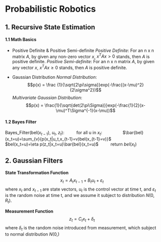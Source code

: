 <script type="text/javascript" src="https://cdn.mathjax.org/mathjax/latest/MathJax.js?config=TeX-AMS_HTML"></script>

# Probabilistic Robotics
## 1. Recursive State Estimation
#### 1.1 Math Basics

- Positive Definite & Positive Semi-definite
*Positive Definite*: For an n x n matrix $A$, by given any non-zero vector $x$, $x^TAx>0$ stands, then $A$ is positive definite.
*Positive Semi-definite*: For an n x n matrix $A$, by given any vector $x$, $x^TAx \ge0$ stands, then $A$ is positive definite.

- Gaussian Distribution
*Normal Distribution*: 
$$p(x) = \frac {1}{\sqrt{2\pi\sigma}}exp(-\frac{(x-\mu)^2}{2\sigma^2})$$
*Multivariate Gaussian Distribution*: 
$$p(x) = \frac{1}{\sqrt{det(2\pi\Sigma)}}exp(-\frac{1}{2}(x-\mu)^T\Sigma^{-1}(x-\mu))$$

#### 1.2 Bayes Filter
Bayes_Filter(bel($x_{t-1}$), $u_t$, $z_t$):
$\qquad$ for all u in $x_t$:
$\qquad\qquad$$\bar{bel}(x_t=u)=\sum_{v}{p(x_t|u_t,x_{t-1}=v)bel(x_{t-1}=v)}$
$\qquad\qquad$$bel(x_t=u)=\eta p(z_t|x_t=u)\bar{bel}(x_t=u)$
$\qquad$ return $bel(x_t)$

## 2. Gaussian Filters

**State Transformation Function**
 $$x_t = A_tx_{t-1}+B_tu_t+\varepsilon_t$$
 where $x_t$ and $x_{t-1}$ are state vectors, $u_t$ is the control vector at time t, and $\varepsilon_t$ is the random noise at time t, and we assume it subject to distribution $N(0, R_t)$.

**Measurement Function**
 $$z_t=C_tx_t+\delta_t$$
where $\delta_t$ is the random noise introduced from measurement, which subject to normal distribution $N(0, )$

<!--stackedit_data:
eyJoaXN0b3J5IjpbLTc4MzM0ODgyNCwxMzE3ODk4NzEsLTk1ND
cxMDMxNCwtNDEzNzE5ODAyLDU4OTAxNTEyNCwtMTE2MTQxODE5
LC01MDU1ODAwNjgsMTQyOTA0OTM3MCwtMjEzMjc2OTNdfQ==
-->